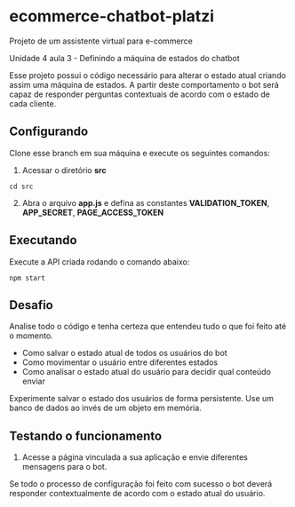 # ecommerce-chatbot-platzi
Projeto de um assistente virtual para e-commerce

Unidade 4 aula 3 - Definindo a máquina de estados do chatbot

Esse projeto possui o código necessário para alterar o estado atual criando assim uma máquina de estados. A partir deste comportamento o bot será capaz de responder perguntas contextuais de acordo com o estado de cada cliente.

## Configurando

Clone esse branch em sua máquina e execute os seguintes comandos:

1. Acessar o diretório **src**

`cd src`

2. Abra o arquivo **app.js** e defina as constantes **VALIDATION_TOKEN**, **APP_SECRET**, **PAGE_ACCESS_TOKEN**

## Executando

Execute a API criada rodando o comando abaixo:

`npm start`

## Desafio 

Analise todo o código e tenha certeza que entendeu tudo o que foi feito até o momento.

* Como salvar o estado atual de todos os usuários do bot
* Como movimentar o usuário entre diferentes estados
* Como analisar o estado atual do usuário para decidir qual conteúdo enviar

Experimente salvar o estado dos usuários de forma persistente. Use um banco de dados ao invés de um objeto em memória.

## Testando o funcionamento

1. Acesse a página vinculada a sua aplicação e envie diferentes mensagens para o bot. 

Se todo o processo de configuração foi feito com sucesso o bot deverá responder contextualmente de acordo com o estado atual do usuário.
